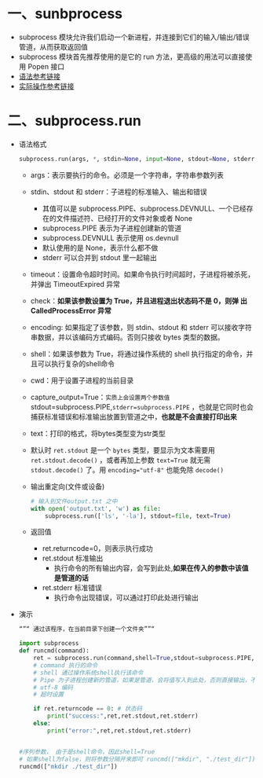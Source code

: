 # 一、sunbprocess

- subprocess 模块允许我们启动一个新进程，并连接到它们的输入/输出/错误管道，从而获取返回值
- subprocess 模块首先推荐使用的是它的 run 方法，更高级的用法可以直接使用 Popen 接口
- [语法参考链接](https://www.runoob.com/w3cnote/python3-subprocess.html)
- [实际操作参考链接](%2522request%255Fid%2522%253A%2522165399995216781483787096%2522%252C%2522scm%2522%253A%252220140713.130102334..%2522%257D&request_id=165399995216781483787096&biz_id=0&utm_medium=distribute.pc_search_result.none-task-blog-2~all~sobaiduend~default-1-99435066-null-null.142^v11^pc_search_result_control_group,157^v12^control&utm_term=subprocess.run参数&spm=1018.2226.3001.4187)

# 二、subprocess.run

- 语法格式

  ```python
  subprocess.run(args, *, stdin=None, input=None, stdout=None, stderr=None, capture_output=False, shell=False, cwd=None, timeout=None, check=False, encoding=None, errors=None, text=None, env=None, universal_newlines=None)
  ```

  - args：表示要执行的命令。必须是一个字符串，字符串参数列表
  
  - stdin、stdout 和 stderr：子进程的标准输入、输出和错误
  
    - 其值可以是 subprocess.PIPE、subprocess.DEVNULL、一个已经存在的文件描述符、已经打开的文件对象或者 None
    - subprocess.PIPE 表示为子进程创建新的管道
    - subprocess.DEVNULL 表示使用 os.devnull
    - 默认使用的是 None，表示什么都不做
    - stderr 可以合并到 stdout 里一起输出
  
  - timeout：设置命令超时时间。如果命令执行时间超时，子进程将被杀死，并弹出 TimeoutExpired 异常
  
  - check：**如果该参数设置为 True，并且进程退出状态码不是 0，则弹 出 CalledProcessError 异常**
  
  - encoding: 如果指定了该参数，则 stdin、stdout 和 stderr 可以接收字符串数据，并以该编码方式编码。否则只接收 bytes 类型的数据。
  
  - shell：如果该参数为 True，将通过操作系统的 shell 执行指定的命令，并且可以执行复杂的shell命令
  
  - cwd：用于设置子进程的当前目录
  
  - capture_output=True：` 实质上会设置两个参数值 `stdout=subprocess.PIPE,`stderr=subprocess.PIPE` ，也就是它同时也会捕获标准错误和标准输出放置到管道之中，**也就是不会直接打印出来**
  
  - text：打印的格式，将bytes类型变为str类型
  
  - 默认时 `ret.stdout` 是一个 `bytes` 类型，要显示为文本需要用 `ret.stdout.decode()` ，或者再加上参数 `text=True` 就无需 `stdout.decode()` 了。用 `encoding="utf-8"` 也能免除 `decode()`
  
  - 输出重定向(文件或设备)
  
    ```python
    # 输入到文件output.txt 之中
    with open('output.txt', 'w') as file:
        subprocess.run(['ls', '-la'], stdout=file, text=True)
    ```
  
  - 返回值
    - ret.returncode=0，则表示执行成功
    - ret.stdout 标准输出
      - 执行命令的所有输出内容，会写到此处,**如果在传入的参数中该值是管道的话**
    - ret.stderr 标准错误
      - 执行命令出现错误，可以通过打印此处进行输出
  
- 演示

  ```python
  “”“ 通过该程序，在当前目录下创建一个文件夹””“
  
  import subprocess
  def runcmd(command):
      ret = subprocess.run(command,shell=True,stdout=subprocess.PIPE,stderr=subprocess.PIPE,encoding="utf-8",timeout=1)
      # command 执行的命令
      # shell 通过操作系统shell执行该命令
      # Pipe 为子进程创建新的管道，如果是管道，会将值写入到此处，否则直接输出，不会保存下来
      # utf-8 编码
      # 超时设置
  
      if ret.returncode == 0: # 状态码
          print("success:",ret,ret.stdout,ret.stderr)
      else:
          print("error:",ret,ret.stdout,ret.stderr)
  
  
  #序列参数， 由于是shell命令，因此shell=True
  # 如果shell为false，则将参数分隔开来即可 runcmd(["mkdir", "./test_dir"])
  runcmd(["mkdir ./test_dir"])
  ```
  
  

